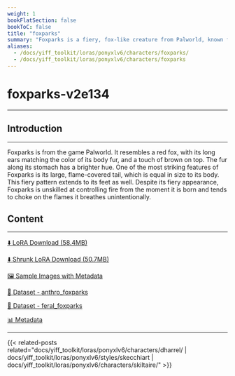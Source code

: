 ```yaml
---
weight: 1
bookFlatSection: false
bookToC: false
title: "foxparks"
summary: "Foxparks is a fiery, fox-like creature from Palworld, known for its flame-covered tail and its unintentional fire-breathing."
aliases:
  - /docs/yiff_toolkit/loras/ponyxlv6/characters/foxparks/
  - /docs/yiff_toolkit/loras/ponyxlv6/characters/foxparks
---
```


<!--markdownlint-disable MD025 MD033 -->

# foxparks-v2e134

---

## Introduction

---

Foxparks is from the game Palworld. It resembles a red fox, with its long ears matching the color of its body fur, and a touch of brown on top. The fur along its stomach has a brighter hue. One of the most striking features of Foxparks is its large, flame-covered tail, which is equal in size to its body. This fiery pattern extends to its feet as well. Despite its fiery appearance, Foxparks is unskilled at controlling fire from the moment it is born and tends to choke on the flames it breathes unintentionally.

## Content

---

[⬇️ LoRA Download (58.4MB)](https://huggingface.co/k4d3/yiff_toolkit/resolve/main/ponyxl_loras/foxparks-v2e134.safetensors?download=true)

[⬇️ Shrunk LoRA Download (50.7MB)](https://huggingface.co/k4d3/yiff_toolkit/resolve/main/ponyxl_loras_shrunk_2/foxparks-v2e134_frockpt1_th-3.55.safetensors?download=true)

[🖼️ Sample Images with Metadata](https://huggingface.co/k4d3/yiff_toolkit/tree/main/static/{})

[📐 Dataset - anthro_foxparks](https://huggingface.co/datasets/k4d3/furry/tree/main/anthro_foxparks)

[📐 Dataset - feral_foxparks](https://huggingface.co/datasets/k4d3/furry/tree/main/feral_foxparks)

[📊 Metadata](https://huggingface.co/k4d3/yiff_toolkit/raw/main/ponyxl_loras/foxparks-v2e134.json)

---

{{< related-posts related="docs/yiff_toolkit/loras/ponyxlv6/characters/dharrel/ | docs/yiff_toolkit/loras/ponyxlv6/styles/skecchiart | docs/yiff_toolkit/loras/ponyxlv6/characters/skiltaire/" >}}
